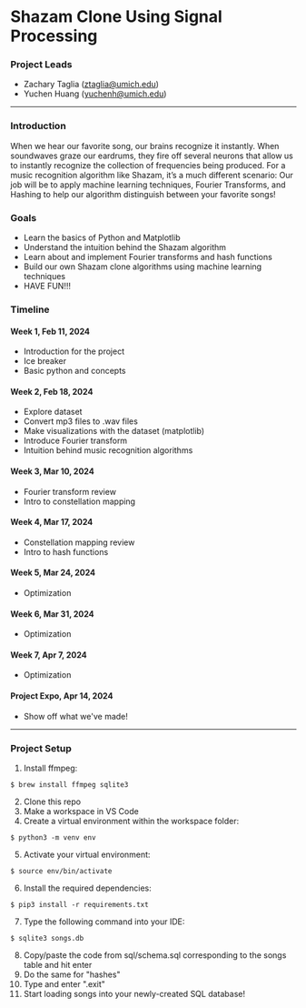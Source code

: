 # Shazam Clone Using Signal Processing
### Project Leads 
- Zachary Taglia (ztaglia@umich.edu)
- Yuchen Huang (yuchenh@umich.edu)
---
### Introduction
When we hear our favorite song, our brains recognize it instantly. When soundwaves graze our eardrums, they fire off several neurons that allow us to instantly recognize the collection of frequencies being produced. For a music recognition algorithm like Shazam, it’s a much different scenario: Our job will be to apply machine learning techniques, Fourier Transforms, and Hashing to help our algorithm distinguish between your favorite songs!

### Goals
- Learn the basics of Python and Matplotlib
- Understand the intuition behind the Shazam algorithm
- Learn about and implement Fourier transforms and hash functions 
- Build our own Shazam clone algorithms using machine learning techniques
- HAVE FUN!!!

### Timeline
#### Week 1, Feb 11, 2024
- Introduction for the project 
- Ice breaker
- Basic python and concepts
#### Week 2, Feb 18, 2024
- Explore dataset
- Convert mp3 files to .wav files
- Make visualizations with the dataset (matplotlib)
- Introduce Fourier transform
- Intuition behind music recognition algorithms
#### Week 3, Mar 10, 2024
- Fourier transform review
- Intro to constellation mapping
#### Week 4, Mar 17, 2024
- Constellation mapping review
- Intro to hash functions
#### Week 5, Mar 24, 2024
- Optimization
#### Week 6, Mar 31, 2024
- Optimization
#### Week 7, Apr 7, 2024
- Optimization
#### Project Expo, Apr 14, 2024
- Show off what we've made!
---
### Project Setup
1. Install ffmpeg:
```
$ brew install ffmpeg sqlite3 
```
2. Clone this repo
3. Make a workspace in VS Code
4. Create a virtual environment within the workspace folder:
```
$ python3 -m venv env
```
5. Activate your virtual environment:
```
$ source env/bin/activate
```
6. Install the required dependencies:
```
$ pip3 install -r requirements.txt
```
7. Type the following command into your IDE:
```
$ sqlite3 songs.db
```
8. Copy/paste the code from sql/schema.sql corresponding to the songs table and hit enter
9. Do the same for "hashes"
10. Type and enter ".exit"
11. Start loading songs into your newly-created SQL database!
